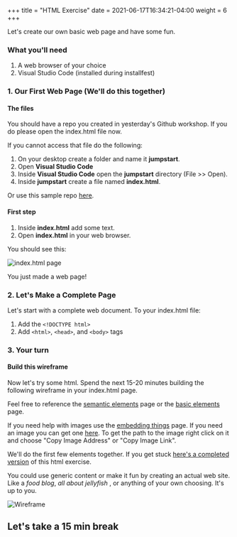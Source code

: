 +++
title = "HTML Exercise"
date = 2021-06-17T16:34:21-04:00
weight = 6
+++

Let's create our own basic web page and have some fun.

### What you'll need

1. A web browser of your choice
2. Visual Studio Code (installed during installfest)

### 1. Our First Web Page (We'll do this together)

#### The files

You should have a repo you created in yesterday's Github workshop. If you do please open the index.html file now. 

If you cannot access that file do the following:

1. On your desktop create a folder and name it **jumpstart**.
2. Open **Visual Studio Code**
3. Inside **Visual Studio Code** open the **jumpstart** directory (File >> Open).
4. Inside **jumpstart** create a file named **index.html**.

Or use this sample repo [here](https://github.com/itserik0/jumpstart-starter-repo).

#### First step

1. Inside **index.html** add some text.
2. Open **index.html** in your web browser.

You should see this:

![index.html page](../images/index_dot_html.png)

You just made a web page!

### 2. Let's Make a Complete Page

Let's start with a complete web document. To your index.html file:
1. Add the ```<!DOCTYPE html>```
2. Add ```<html>```,  ```<head>```, and ```<body>``` tags
<!-- 3. Put the html content from the wireframe into a ```<body>``` tag -->

### 3. Your turn

#### Build this wireframe

Now let's try some html. Spend the next 15-20 minutes building the following wireframe in your index.html page.

Feel free to reference the [semantic elements](/html/semantic-elements/) page or the [basic elements](/html/basic-elements/) page.

If you need help with images use the [embedding things](/html/embedding-things/) page. If you need an image you can get one [here](https://pixabay.com/). To get the path to the image right click on it and choose "Copy Image Address" or "Copy Image Link".

We'll do the first few elements together. If you get stuck [here's a completed version](https://jumpstart-frontend.netlify.app/html/html-exercise.html) of this html exercise.

You could use generic content or make it fun by creating an actual web site. Like a *food blog*, *all about jellyfish* , or anything of your own choosing. It's up to you.

![Wireframe](../images/wireframe.jpg)

## Let's take a 15 min break
